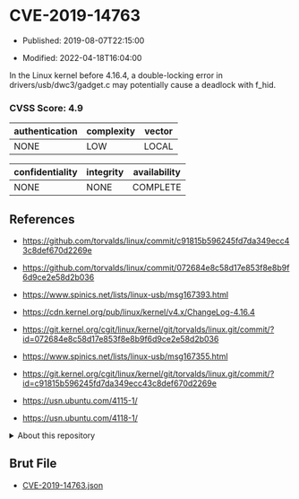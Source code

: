 # CVE-2019-14763

- Published: 2019-08-07T22:15:00

- Modified: 2022-04-18T16:04:00

In the Linux kernel before 4.16.4, a double-locking error in drivers/usb/dwc3/gadget.c may potentially cause a deadlock with f_hid.

### CVSS Score: **4.9**

| authentication | complexity | vector |
| --- | --- | --- |
| NONE | LOW | LOCAL |

| confidentiality | integrity | availability |
| --- | --- | --- |
| NONE | NONE | COMPLETE |

## References

* https://github.com/torvalds/linux/commit/c91815b596245fd7da349ecc43c8def670d2269e

* https://github.com/torvalds/linux/commit/072684e8c58d17e853f8e8b9f6d9ce2e58d2b036

* https://www.spinics.net/lists/linux-usb/msg167393.html

* https://cdn.kernel.org/pub/linux/kernel/v4.x/ChangeLog-4.16.4

* https://git.kernel.org/cgit/linux/kernel/git/torvalds/linux.git/commit/?id=072684e8c58d17e853f8e8b9f6d9ce2e58d2b036

* https://www.spinics.net/lists/linux-usb/msg167355.html

* https://git.kernel.org/cgit/linux/kernel/git/torvalds/linux.git/commit/?id=c91815b596245fd7da349ecc43c8def670d2269e

* https://usn.ubuntu.com/4115-1/

* https://usn.ubuntu.com/4118-1/

<details>
<summary>About this repository</summary> 

  This repository is part of the project [Live Hack CVE](https://github.com/Live-Hack-CVE). Main website can be found [www.live-hack.org](https://www.live-hack.org) 
  
  Made by [Sn0wAlice](https://github.com/Sn0wAlice) for the people that care about security and need to have a feed of the latest CVEs. Hope you enjoy it, don't forget to star the repo and follow me on [Twitter](https://twitter.com/Sn0wAlice) and [Github](https://github.com/Sn0wAlice). And that is my [personnal website](https://www.alice-snow.me/)

  - [Home Page](https://github.com/Live-Hack-CVE)
  - [Framework](https://github.com/Live-Hack-CVE/cve-framework)
  - [CVE database](https://github.com/Live-Hack-CVE/full_database)
  - [Changelog](https://github.com/Live-Hack-CVE/Changelog)
</details>

## Brut File

* [CVE-2019-14763.json](https://raw.githubusercontent.com/Live-Hack-CVE/full_database/main/cves/2019/CVE-2019-14763.json)

